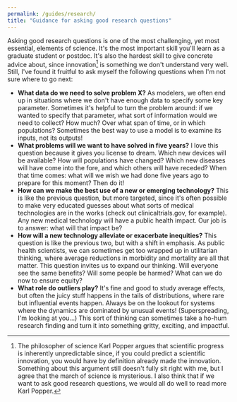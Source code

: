 ```yaml
---
permalink: /guides/research/
title: "Guidance for asking good research questions"
---
```


Asking good research questions is one of the most challenging, yet most essential, elements of science. It's the most important skill you'll learn as a graduate student or postdoc. It's also the hardest skill to give concrete advice about, since innovation[^1] is something we don't understand very well. Still, I've found it fruitful to ask myself the following questions when I'm not sure where to go next: 

- __What data do we need to solve problem X?__ As modelers, we often end up in situations where we don't have enough data to specify some key parameter. Sometimes it's helpful to turn the problem around: if we wanted to specify that parameter, what sort of information would we need to collect? How much? Over what span of time, or in which populations? Sometimes the best way to use a model is to examine its inputs, not its outputs! 
- __What problems will we want to have solved in five years?__ I love this question because it gives you license to dream. Which new devices will be available? How will populations have changed? Which new diseases will have come into the fore, and which others will have receded? When that time comes: what will we wish we had done five years ago to prepare for this moment? Then do it!  
- __How can we make the best use of a new or emerging technology?__ This is like the previous question, but more targeted, since it's often possible to make very educated guesses about what sorts of medical technologies are in the works (check out clinicaltrials.gov, for example). Any new medical technology will have a public health impact. Our job is to answer: what will that impact be?  
- __How will a new technology alleviate or exacerbate inequities?__ This question is like the previous two, but with a shift in emphasis. As public health scientists, we can sometimes get too wrapped up in utilitarian thinking, where average reductions in morbidity and mortality are all that matter. This question invites us to expand our thinking. Will everyone see the same benefits? Will some people be harmed? What can we do now to ensure equity? 
- __What role do outliers play?__ It's fine and good to study average effects, but often the juicy stuff happens in the tails of distributions, where rare but influential events happen. Always be on the lookout for systems where the dynamics are dominated by unusual events! (Superspreading, I'm looking at you...) This sort of thinking can sometimes take a ho-hum research finding and turn it into something gritty, exciting, and impactful. 

[^1]: The philosopher of science Karl Popper argues that scientific progress is inherently unpredictable since, if you could predict a scientific innovation, you would have by definition already made the innovation. Something about this argument still doesn't fully sit right with me, but I agree that the march of science is mysterious. I also think that if we want to ask good research questions, we would all do well to read more Karl Popper.  